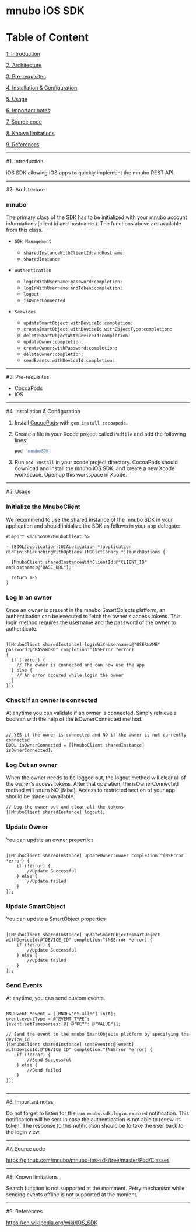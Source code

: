 # mnubo iOS SDK

Table of Content
================

[1. Introduction](#section1)

[2. Architecture](#section2)

[3. Pre-requisites](#section3)

[4. Installation & Configuration](#section4)

[5. Usage](#section5)

[6. Important notes](#section6)

[7. Source code](#section7)

[8. Known limitations](#section8)

[9. References](#section9)

---
#<a name="section1"></a>1. Introduction

iOS SDK allowing iOS apps to quickly implement the mnubo REST API.

---
#<a name="section3"></a>2. Architecture

### mnubo

The primary class of the SDK has to be initialized with your mnubo account informations (client id and hostname ). The functions above are available from this class.

* `SDK Management`
  - `sharedInstanceWithClientId:andHostname:`
  - `sharedInstance`

* `Authentication`
  - `logInWithUsername:password:completion:`
  - `logInWithUsername:andToken:completion:`
  - `logout`
  - `isOwnerConnected`

* `Services`
  - `updateSmartObject:withDeviceId:completion:`
  - `createSmartObject:withDeviceId:withObjectType:completion:`
  - `deleteSmartObjectWithDeviceId:completion:`
  - `updateOwner:completion:`
  - `createOwner:withPassword:completion:`
  - `deleteOwner:completion:`
  - `sendEvents:withDeviceId:completion:`

---
#<a name="section3"></a>3. Pre-requisites

- CocoaPods
- iOS

---
#<a name="section4"></a>4. Installation & Configuration

1. Install [CocoaPods](http://cocoapods.org/) with `gem install cocoapods`.
2. Create a file in your Xcode project called `Podfile` and add the following lines:

    ```ruby
    pod 'mnuboSDK'
    ```

3. Run `pod install` in your xcode project directory. CocoaPods should download and
install the mnubo iOS SDK, and create a new Xcode workspace. Open up this workspace in Xcode.

---
#<a name="section5"></a>5. Usage

### Initialize the MnuboClient

We recommend to use the shared instance of the mnubo SDK in your application and should initialize the SDK as follows in your app delegate:

```objc
#import <mnuboSDK/MnuboClient.h>

- (BOOL)application:(UIApplication *)application didFinishLaunchingWithOptions:(NSDictionary *)launchOptions {

  [MnuboClient sharedInstanceWithClientId:@"CLIENT_ID" andHostname:@"BASE_URL"];

  return YES
}
```

### Log In an owner

Once an owner is present in the mnubo SmartObjects platform, an authentication can be executed to fetch the owner's access tokens. This login method requires the username and the password of the owner to authenticate.

```objc

[[MnuboClient sharedInstance] loginWithUsername:@"USERNAME" password:@"PASSWORD" completion:^(NSError *error)
{
  if (!error) {
    // The owner is connected and can now use the app
  } else {
    // An error occured while login the owner
  }
}];

```

### Check if an owner is connected

At anytime you can validate if an owner is connected. Simply retrieve a boolean with the help of the isOwnerConnected method.

```objc

// YES if the owner is connected and NO if the owner is not currently connected
BOOL isOwnerConnected = [[MnuboClient sharedInstance] isOwnerConnected];
```

### Log Out an owner

When the owner needs to be logged out, the logout method will clear all of the owner's access tokens. After that operation, the isOwnerConnected method will return NO (false). Access to restricted section of your app should be made unavailable.

```objc
// Log the owner out and clear all the tokens
[[MnuboClient sharedInstance] logout];

```
### Update Owner

You can update an owner properties

```objc

[[MnuboClient sharedInstance] updateOwner:owner completion:^(NSError *error) {
    if (!error) {
        //Update Successful
    } else {
        //Update failed
    }
}];

```

### Update SmartObject

You can update a SmartObject properties

```objc

[[MnuboClient sharedInstance] updateSmartObject:smartObject withDeviceId:@"DEVICE_ID" completion:^(NSError *error) {
    if (!error) {
        //Update Successful
    } else {
        //Update failed
    }
}];

```

### Send Events

At anytime, you can send custom events.

```objc

MNUEvent *event = [[MNUEvent alloc] init];
event.eventType = @"EVENT_TYPE";
[event setTimeseries: @{ @"KEY": @"VALUE"}];

// Send the event to the mnubo SmartObjects platform by specifying the device_id
[[MnuboClient sharedInstance] sendEvents:@[event] withDeviceId:@"DEVICE_ID" completion:^(NSError *error) {
    if (!error) {
        //Send Successful
    } else {
        //Send failed
    }
}];


```

  ---
#<a name="section6"></a>6. Important notes

Do not forget to listen for the `com.mnubo.sdk.login.expired` notification. This notification will be sent in case the authentication is not able to renew its token. The response to this notification should be to take the user back to
the login view.


---
#<a name="section7"></a>7. Source code

https://github.com/mnubo/mnubo-ios-sdk/tree/master/Pod/Classes

---
#<a name="section8"></a>8. Known limitations

Search function is not supported at the momment.
Retry mechanism while sending events offline is not supported at the moment.

---
#<a name="section9"></a>9. References

https://en.wikipedia.org/wiki/IOS_SDK
